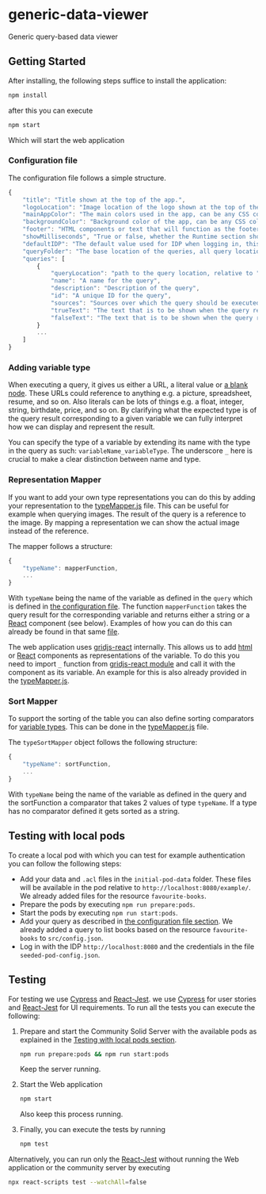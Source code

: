 # generic-data-viewer
Generic query-based data viewer


## Getting Started 

After installing, the following steps suffice to install the application:

```bash
npm install 
```

after this you can execute

```bash
npm start
```

Which will start the web application

### Configuration file

The configuration file follows a simple structure. 

```js
{
    "title": "Title shown at the top of the app.",
    "logoLocation": "Image location of the logo shown at the top of the app (relative to public folder.).",
    "mainAppColor": "The main colors used in the app, can be any CSS color.",
    "backgroundColor": "Background color of the app, can be any CSS color.",
    "footer": "HTML components or text that will function as the footer (will be placed in the footer div.)",
    "showMilliseconds", "True or false, whether the Runtime section should show milliseconds or not.",
    "defaultIDP": "The default value used for IDP when logging in, this IDP can be manually changed in the Web app as well. ",
    "queryFolder": "The base location of the queries, all query locations will start from this folder (relative to public folder.)",
    "queries": [
        {
            "queryLocation": "path to the query location, relative to "queryFolder"",
            "name": "A name for the query",
            "description": "Description of the query",
            "id": "A unique ID for the query",
            "sources": "Sources over which the query should be executed",
            "trueText": "The text that is to be shown when the query result is true, only useful for ASK queries.",
            "falseText": "The text that is to be shown when the query result is true, only useful for ASK queries."
        }
        ...
    ]
}
```

### Adding variable type

When executing a query, it gives us either a URL, a literal value or [a blank node](https://www.w3.org/TR/rdf12-concepts/#section-blank-nodes).
These URLs could reference to anything e.g. a picture, spreadsheet, resume, and so on.
Also literals can be lots of things e.g. a float, integer, string, birthdate, price, and so on.
By clarifying what the expected type is of the query result corresponding to a given variable 
we can fully interpret how we can display and represent the result. 

You can specify the type of a variable by extending its name with the type in the query as such: `variableName_variableType`.
The underscore `_` here is crucial to make a clear distinction between name and type. 

### Representation Mapper 

If you want to add your own type representations 
you can do this by adding your representation to the [typeMapper.js](./src/typeMapper.js) file. 
This can be useful for example when querying images.
The result of the query is a reference to the image.
By mapping a representation we can show the actual image instead of the reference. 

The mapper follows a structure:

```js
{
    "typeName": mapperFunction,
    ... 
}
```

With `typeName` being the name of the variable as defined in the `query`
which is defined in [the configuration file](#configuration-file). 
The function `mapperFunction` takes the query result for the corresponding variable and 
returns either a string or a [React](https://react.dev/) component (see below).
Examples of how you can do this can already be found in that same [file](./src/typeMapper.js). 

The web application uses [gridjs-react](https://gridjs.io/docs/integrations/react) internally.
This allows us to add [html](https://nl.wikipedia.org/wiki/HyperText_Markup_Language) or 
[React](https://react.dev/) components as representations of the variable.
To do this you need to import `_` function from [gridjs-react module](https://www.npmjs.com/package/gridjs-react) and 
call it with the component as its variable.
An example for this is also already provided in the [typeMapper.js](./src/typeMapper.js).

### Sort Mapper

To support the sorting of the table you can also define sorting comparators for [variable types](#adding-variable-type).
This can be done in the [typeMapper.js](./src/typeMapper.js) file. 

The `typeSortMapper` object follows the following structure: 

```js
{
    "typeName": sortFunction,
    ... 
}
```

With `typeName` being the name of the variable as defined in the query and 
the sortFunction a comparator that takes 2 values of type `typeName`.
If a type has no comparator defined it gets sorted as a string. 

## Testing with local pods 

To create a local pod with which you can test for example authentication you can follow the following steps: 

- Add your data and `.acl` files in the `initial-pod-data` folder. 
  These files will be available in the pod relative to `http://localhost:8080/example/`.
  We already added files for the resource `favourite-books`.
- Prepare the pods by executing `npm run prepare:pods`. 
- Start the pods by executing `npm run start:pods`.
- Add your query as described in [the configuration file section](#configuration-file).
  We already added a query to list books based on the resource `favourite-books` to `src/config.json`.
- Log in with the IDP `http://localhost:8080` and 
  the credentials in the file `seeded-pod-config.json`. 


## Testing 

For testing we use [Cypress](https://www.cypress.io/) and [React-Jest](https://jestjs.io/docs/tutorial-react). 
we use [Cypress](https://www.cypress.io/) for user stories and [React-Jest](https://jestjs.io/docs/tutorial-react) for UI requirements. 
To run all the tests you can execute the following:

1. Prepare and start the Community Solid Server with the available pods as explained in the [Testing with local pods section](#testing-with-local-pods). 
    ```bash
    npm run prepare:pods && npm run start:pods
    ```
   Keep the server running. 

2. Start the Web application
    ```bash
    npm start
    ```
    Also keep this process running. 
3. Finally, you can execute the tests by running
    ```bash
    npm test
    ```

Alternatively, you can run only the [React-Jest](https://jestjs.io/docs/tutorial-react) without running the Web application or the community server by executing 

```bash
npx react-scripts test --watchAll=false
```

